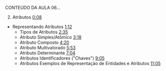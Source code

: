 CONTEÚDO DA AULA 06...

02) Atributos [0:08](https://www.youtube.com/watch?v=59TZc_vRpcQ&t=8s)

- Representando Atributos [1:12](https://www.youtube.com/watch?v=59TZc_vRpcQ&t=72s)
  - Tipos de Atributos [2:35](https://www.youtube.com/watch?v=59TZc_vRpcQ&t=155s)
  - Atributo Simples/Atômico [3:18](https://www.youtube.com/watch?v=59TZc_vRpcQ&t=198s)
  - Atributo Composto [4:20](https://www.youtube.com/watch?v=59TZc_vRpcQ&t=260s) 
  - Atributo Multivalorado [5:53](https://www.youtube.com/watch?v=59TZc_vRpcQ&t=353s)
  - Atributo Determinante [7:04](https://www.youtube.com/watch?v=59TZc_vRpcQ&t=428s)
  - Atributos Identificadores ("Chaves") [9:05](https://www.youtube.com/watch?v=59TZc_vRpcQ&t=545s)
  - Atributos Exemplos de Representação de Entidades e Atributos [11:05](https://www.youtube.com/watch?v=59TZc_vRpcQ&t=671s)


